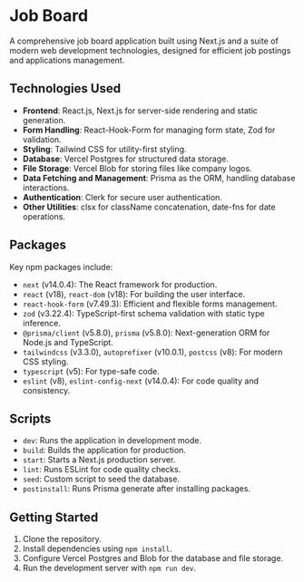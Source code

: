 # Job Board

A comprehensive job board application built using Next.js and a suite of modern web development technologies, designed for efficient job postings and applications management.

## Technologies Used

- **Frontend**: React.js, Next.js for server-side rendering and static generation.
- **Form Handling**: React-Hook-Form for managing form state, Zod for validation.
- **Styling**: Tailwind CSS for utility-first styling.
- **Database**: Vercel Postgres for structured data storage.
- **File Storage**: Vercel Blob for storing files like company logos.
- **Data Fetching and Management**: Prisma as the ORM, handling database interactions.
- **Authentication**: Clerk for secure user authentication.
- **Other Utilities**: clsx for className concatenation, date-fns for date operations.

## Packages

Key npm packages include:

- `next` (v14.0.4): The React framework for production.
- `react` (v18), `react-dom` (v18): For building the user interface.
- `react-hook-form` (v7.49.3): Efficient and flexible forms management.
- `zod` (v3.22.4): TypeScript-first schema validation with static type inference.
- `@prisma/client` (v5.8.0), `prisma` (v5.8.0): Next-generation ORM for Node.js and TypeScript.
- `tailwindcss` (v3.3.0), `autoprefixer` (v10.0.1), `postcss` (v8): For modern CSS styling.
- `typescript` (v5): For type-safe code.
- `eslint` (v8), `eslint-config-next` (v14.0.4): For code quality and consistency.

## Scripts

- `dev`: Runs the application in development mode.
- `build`: Builds the application for production.
- `start`: Starts a Next.js production server.
- `lint`: Runs ESLint for code quality checks.
- `seed`: Custom script to seed the database.
- `postinstall`: Runs Prisma generate after installing packages.

## Getting Started

1. Clone the repository.
2. Install dependencies using `npm install`.
3. Configure Vercel Postgres and Blob for the database and file storage.
4. Run the development server with `npm run dev`.
